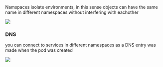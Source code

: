 Namspaces isolate environments, in this sense objects can have the same name in different namespaces without interfering with eachother

![](k-ns-examples.png)
### DNS
you can connect to services in different namespaces as a DNS entry was made when the pod was created

![](k-dns-examples.png)